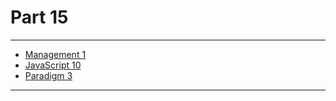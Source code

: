 # Part 15

---

* [Management 1](../../modules/management-1/README.md)
* [JavaScript 10](../../modules/javascript-10/README.md)
* [Paradigm 3](../../modules/paradigm-3/README.md)

---
